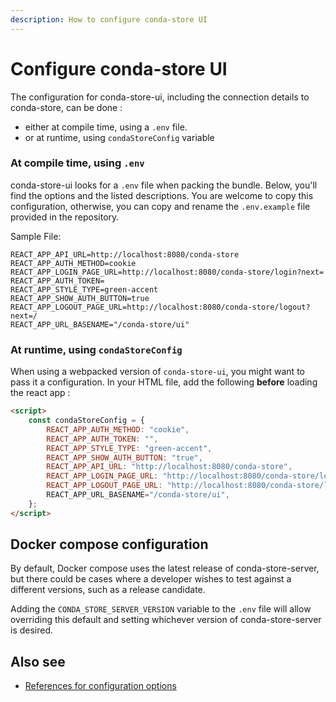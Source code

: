 ```yaml
---
description: How to configure conda-store UI
---
```


# Configure conda-store UI

The configuration for conda-store-ui, including the connection details to conda-store, can be done :
- either at compile time, using a `.env` file.
- or at runtime, using `condaStoreConfig` variable

### At compile time, using `.env`

conda-store-ui looks for a `.env` file when packing the bundle.
Below, you'll find the options and the listed descriptions. You are welcome to copy this configuration, otherwise, you can copy and rename the `.env.example` file provided in the repository.

Sample File:

```.env
REACT_APP_API_URL=http://localhost:8080/conda-store
REACT_APP_AUTH_METHOD=cookie
REACT_APP_LOGIN_PAGE_URL=http://localhost:8080/conda-store/login?next=
REACT_APP_AUTH_TOKEN=
REACT_APP_STYLE_TYPE=green-accent
REACT_APP_SHOW_AUTH_BUTTON=true
REACT_APP_LOGOUT_PAGE_URL=http://localhost:8080/conda-store/logout?next=/
REACT_APP_URL_BASENAME="/conda-store/ui"
```

### At runtime, using `condaStoreConfig`

When using a webpacked version of `conda-store-ui`, you might want to pass it a configuration.
In your HTML file, add the following **before** loading the react app :

```html
<script>
    const condaStoreConfig = {
        REACT_APP_AUTH_METHOD: "cookie",
        REACT_APP_AUTH_TOKEN: "",
        REACT_APP_STYLE_TYPE: "green-accent",
        REACT_APP_SHOW_AUTH_BUTTON: "true",
        REACT_APP_API_URL: "http://localhost:8080/conda-store",
        REACT_APP_LOGIN_PAGE_URL: "http://localhost:8080/conda-store/login?next=",
        REACT_APP_LOGOUT_PAGE_URL: "http://localhost:8080/conda-store/logout?next=/",
        REACT_APP_URL_BASENAME="/conda-store/ui",
    };
</script>
```

## Docker compose configuration

By default, Docker compose uses the latest release of conda-store-server, but there could be cases where a developer wishes to test against a different versions, such as a release candidate.

Adding the `CONDA_STORE_SERVER_VERSION` variable to the `.env` file will allow overriding this default and setting whichever version of conda-store-server is desired.

## Also see

* [References for configuration options](../references/config-options.md)
